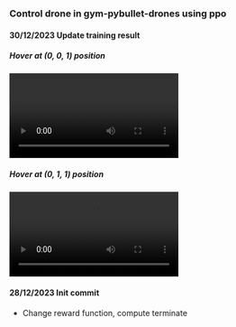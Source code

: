 ### Control drone in gym-pybullet-drones using ppo
#### 30/12/2023 Update training result
##### Hover at (0, 0, 1) position
![alt text](https://github.com/phuongboi/drone-control-using-reinforcement-learning/blob/main/results/202312301513.mp4)
##### Hover at (0, 1, 1) position
![alt text](https://github.com/phuongboi/drone-control-using-reinforcement-learning/blob/main/results/202312301540.mp4)
#### 28/12/2023 Init commit
* Change reward function, compute terminate
